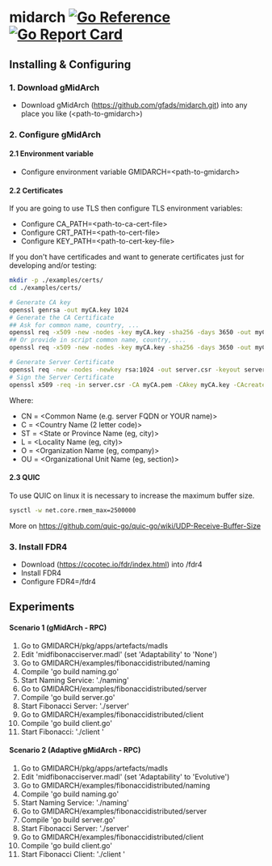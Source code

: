 # midarch [![Go Reference](https://pkg.go.dev/badge/github.com/gfads/midarch.svg)](https://pkg.go.dev/github.com/gfads/midarch) [![Go Report Card](https://goreportcard.com/badge/github.com/gfads/midarch)](https://goreportcard.com/report/github.com/gfads/midarch)

## Installing & Configuring

### 1. Download gMidArch

- Download gMidArch (https://github.com/gfads/midarch.git) into any place you like (\<path-to-gmidarch>)

### 2. Configure gMidArch

#### 2.1 Environment variable

- Configure environment variable GMIDARCH=\<path-to-gmidarch>

#### 2.2 Certificates

If you are going to use TLS then configure TLS environment variables:

- Configure CA_PATH=\<path-to-ca-cert-file>
- Configure CRT_PATH=\<path-to-cert-file>
- Configure KEY_PATH=\<path-to-cert-key-file>

If you don't have certificades and want to generate certificates just for developing and/or testing:

```bash
mkdir -p ./examples/certs/
cd ./examples/certs/

# Generate CA key
openssl genrsa -out myCA.key 1024
# Generate the CA Certificate
## Ask for common name, country, ...
openssl req -x509 -new -nodes -key myCA.key -sha256 -days 3650 -out myCA.pem
## Or provide in script common name, country, ...
openssl req -x509 -new -nodes -key myCA.key -sha256 -days 3650 -out myCA.pem -subj '/CN=MidArchCA/C=BR/ST=Pernambuco/L=Recife/O=MidArch'

# Generate Server Certificate
openssl req -new -nodes -newkey rsa:1024 -out server.csr -keyout server.key -subj '/CN=localhost/C=BR/ST=Pernambuco/L=Recife/O=MidArch'
# Sign the Server Certificate
openssl x509 -req -in server.csr -CA myCA.pem -CAkey myCA.key -CAcreateserial -sha256 -days 3650 -out server.pem -extfile <(printf "subjectAltName=DNS:localhost")
```

Where:

- CN = <Common Name (e.g. server FQDN or YOUR name)>
- C = <Country Name (2 letter code)>
- ST = <State or Province Name (eg, city)>
- L = <Locality Name (eg, city)>
- O = <Organization Name (eg, company)>
- OU = <Organizational Unit Name (eg, section)>

#### 2.3 QUIC

To use QUIC on linux it is necessary to increase the maximum buffer size.

```bash
sysctl -w net.core.rmem_max=2500000
```

More on https://github.com/quic-go/quic-go/wiki/UDP-Receive-Buffer-Size

### 3. Install FDR4

- Download (https://cocotec.io/fdr/index.html) into <path>/fdr4
- Install FDR4
- Configure FDR4=<path>/fdr4

## Experiments

#### Scenario 1 (gMidArch - RPC)

1. Go to GMIDARCH/pkg/apps/artefacts/madls
2. Edit 'midfibonacciserver.madl' (set 'Adaptability' to 'None')
3. Go to GMIDARCH/examples/fibonaccidistributed/naming
4. Compile 'go build naming.go'
5. Start Naming Service: './naming'
6. Go to GMIDARCH/examples/fibonaccidistributed/server
7. Compile 'go build server.go'
8. Start Fibonacci Server: './server'
9. Go to GMIDARCH/examples/fibonaccidistributed/client
10. Compile 'go build client.go'
11. Start Fibonacci: './client <fibonacci-number> <number-of-requests>'

#### Scenario 2 (Adaptive gMidArch - RPC)

1. Go to GMIDARCH/pkg/apps/artefacts/madls
2. Edit 'midfibonacciserver.madl' (set 'Adaptability' to 'Evolutive')
3. Go to GMIDARCH/examples/fibonaccidistributed/naming
4. Compile 'go build naming.go'
5. Start Naming Service: './naming'
6. Go to GMIDARCH/examples/fibonaccidistributed/server
7. Compile 'go build server.go'
8. Start Fibonacci Server: './server'
9. Go to GMIDARCH/examples/fibonaccidistributed/client
10. Compile 'go build client.go'
11. Start Fibonacci Client: './client <fibonacci-number> <number-of-requests>'
